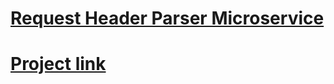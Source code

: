 # [Request Header Parser Microservice](https://www.freecodecamp.org/learn/apis-and-microservices/apis-and-microservices-projects/request-header-parser-microservice)

# [Project link](https://fcc-prahlad-timalsina-request-header.glitch.me)
